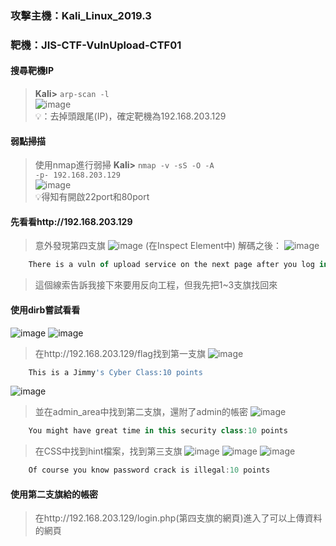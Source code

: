 

### 攻擊主機：Kali_Linux_2019.3 
### 靶機：JIS-CTF-VulnUpload-CTF01

#### 搜尋靶機IP
> **Kali>** <code>arp-scan -l</code> </br>
![image](https://github.com/Superliverbun/My-CTF-Challenges/assets/113052517/e53f9a10-cfff-4cc6-8ea3-7891432dcc6c)</br>
💡：去掉頭跟尾(IP)，確定靶機為192.168.203.129


#### 弱點掃描
> 使用nmap進行弱掃
**Kali>** <code>nmap -v -sS -O -A -p- 192.168.203.129</code> </br>
![image](https://github.com/Superliverbun/My-CTF-Challenges/assets/113052517/6ced9f28-af7e-4be8-bbe9-12c976a83bc6)</br>
💡得知有開啟22port和80port

#### 先看看http://192.168.203.129
> 意外發現第四支旗
> ![image](https://github.com/Superliverbun/My-CTF-Challenges/assets/113052517/1b4aea6e-8720-47a5-a6ab-4ba0bb10bb08)
> (在Inspect Element中)
> 解碼之後：
> ![image](https://github.com/Superliverbun/My-CTF-Challenges/assets/113052517/90dd9069-88ed-4e84-bb42-b2909b14955f)
```js
    There is a vuln of upload service on the next page after you log in. Please find the php-reverse-shell.php under /usr/share/webshells/php in kali linux. In order to get the reverse session from target, run nc -lvnp port#. Edit the "CHANGE THIS" in the  php-reverse-shell.php and then upload it :10 points
```
> 這個線索告訴我接下來要用反向工程，但我先把1~3支旗找回來

#### 使用dirb嘗試看看
![image](https://github.com/Superliverbun/My-CTF-Challenges/assets/113052517/378d385b-8ddc-4073-9f80-a24841b581d4)
![image](https://github.com/Superliverbun/My-CTF-Challenges/assets/113052517/954f81f4-387a-4f15-aa83-fdcdeba341ba)
> 在http://192.168.203.129/flag找到第一支旗
![image](https://github.com/Superliverbun/My-CTF-Challenges/assets/113052517/3029e6e9-a3a2-4390-91ad-1f08fa929ecd)
```js
    This is a Jimmy's Cyber Class:10 points
```
![image](https://github.com/Superliverbun/My-CTF-Challenges/assets/113052517/dd47bca4-4bc2-4d34-963a-36900ca3a86b)
> 並在admin_area中找到第二支旗，還附了admin的帳密
![image](https://github.com/Superliverbun/My-CTF-Challenges/assets/113052517/b017c504-588b-4e7c-ae12-8f6d97677872)
```js
    You might have great time in this security class:10 points
```
> 在CSS中找到hint檔案，找到第三支旗
![image](https://github.com/Superliverbun/My-CTF-Challenges/assets/113052517/eaed5634-4316-43a6-9f16-86afdf364032)
![image](https://github.com/Superliverbun/My-CTF-Challenges/assets/113052517/e5449597-ff8a-4b4e-a411-86f6ff4b8ead)
![image](https://github.com/Superliverbun/My-CTF-Challenges/assets/113052517/3577cf9d-dbc5-4caa-87d0-714a526f7033)
```js
    Of course you know password crack is illegal:10 points
```

#### 使用第二支旗給的帳密
> 在http://192.168.203.129/login.php(第四支旗的網頁)進入了可以上傳資料的網頁

